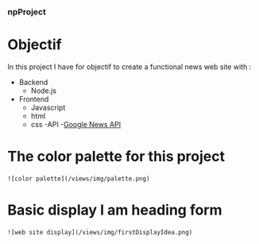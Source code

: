 ###                                             npProject

# Objectif

  In this project I have for objectif to create a functional news web site with :

  - Backend
    - Node.js
  - Frontend
    - Javascript
    - html
    - css
  -API
    -[Google News API](https://gnews.io/)

# The color palette for this project

    ![color palette](/views/img/palette.png)

# Basic display I am heading form

    ![web site display](/views/img/firstDisplayIdea.png)
